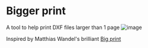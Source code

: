 # Bigger print

A tool to help print DXF files larger than 1 page
![image](https://github.com/roenyroeny/biggerprint/assets/13182141/b289bbcb-a5c5-4cce-9d1b-a36f74967b1e)

Inspired by Matthias Wandel's brilliant [Big print](https://woodgears.ca/bigprint/)

